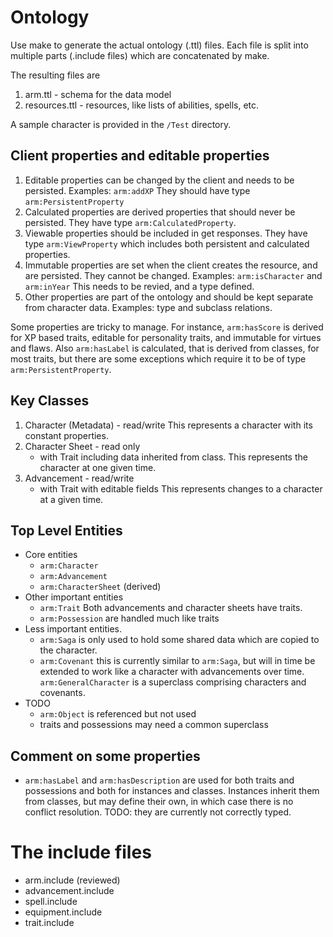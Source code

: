 # Ontology

Use make to generate the actual ontology (.ttl) files.
Each file is split into multiple parts (.include files) which are
concatenated by make.

The resulting files are
1. arm.ttl - schema for the data model
2. resources.ttl - resources, like lists of abilities, spells, etc.

A sample character is provided in the `/Test` directory.

## Client properties and editable properties

1.  Editable properties can be changed by the client and needs to
   be persisted.
   Examples: `arm:addXP`
   They should have type `arm:PersistentProperty` 
2.  Calculated properties are derived properties that should never 
   be persisted.
   They have type `arm:CalculatedProperty`.
3. Viewable properties should be included in get responses. 
   They have type `arm:ViewProperty` which includes 
   both persistent and calculated properties.
3. Immutable properties are set when the client creates the resource,
   and are persisted.  They cannot be changed.
   Examples: `arm:isCharacter` and `arm:inYear`
   This needs to be revied, and a type defined.
4. Other properties are part of the ontology and should be kept separate
   from character data.
   Examples: type and subclass relations.

Some properties are tricky to manage.  For instance, `arm:hasScore` is
derived for XP based traits, editable for personality traits, and
immutable for virtues and flaws.
Also `arm:hasLabel` is calculated, that is derived from classes, for
most traits, but there are some exceptions which require it to be
of type `arm:PersistentProperty`.

## Key Classes

1.  Character (Metadata) - read/write
    This represents a character with its constant properties.
2.  Character Sheet - read only
    - with Trait including data inherited from class.
    This represents the character at one given time.
3.  Advancement - read/write
    - with Trait with editable fields
    This represents changes to a character at a given time.

## Top Level Entities

+ Core entities
    + `arm:Character`
    + `arm:Advancement`
    + `arm:CharacterSheet` (derived)
+ Other important entities
    + `arm:Trait` Both advancements and character sheets have traits.
    + `arm:Possession` are handled much like traits
+ Less important entities.  
    + `arm:Saga` is only used to hold some shared data which are 
       copied to the character.
    + `arm:Covenant` this is currently similar to `arm:Saga`, but
      will in time be extended to work like a character with advancements
      over time.  `arm:GeneralCharacter` is a superclass comprising
      characters and covenants.
+ TODO
    + `arm:Object` is referenced but not used
    + traits and possessions may need a common superclass

## Comment on some properties

+ `arm:hasLabel` and `arm:hasDescription` are used for both
  traits and possessions and both for instances and classes.
  Instances inherit them from classes, but may define their own,
  in which case there is no conflict resolution.
  TODO: they are currently not correctly typed.

# The include files

- arm.include  (reviewed)
- advancement.include
- spell.include
- equipment.include
- trait.include

